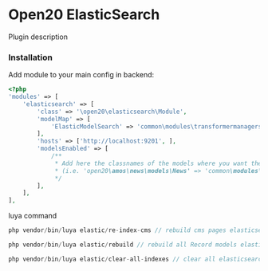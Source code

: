# Open20 ElasticSearch #

Plugin description

### Installation ###

Add module to your main config in backend:
	
```php
<?php
'modules' => [
    'elasticsearch' => [
        'class' => '\open20\elasticsearch\Module',
        'modelMap' => [
            'ElasticModelSearch' => 'common\modules\transformermanagers\ElasticModelSearch',
        ],
        'hosts' => ['http://localhost:9201', ],
        'modelsEnabled' => [
          	/**
             * Add here the classnames of the models where you want the elasticsearch => class trasformation of model
             * (i.e. 'open20\amos\news\models\News' => 'common\modules\transformermanagers\NewsTransformerManager' )
             */
        ],
    ],
],
```

luya command 

```php
php vendor/bin/luya elastic/re-index-cms // rebuild cms pages elasticsearch index

php vendor/bin/luya elastic/rebuild // rebuild all Record models elasticsearch index

php vendor/bin/luya elastic/clear-all-indexes // clear all elasticsearch index 

```
